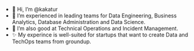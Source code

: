 - 👋 Hi, I’m @kakatur
- 👀 I’m experienced in leading teams for Data Engineering, Business Analytics, Database Administration and Data Science.
- 🌱 I’m also good at Technical Operations and Incident Management.
- ✨ My experince is well-suited for startups that want to create Data and TechOps teams from groundup.

<!---
kakatur/kakatur is a ✨ special ✨ repository because its `README.md` (this file) appears on your GitHub profile.
You can click the Preview link to take a look at your changes.
--->
